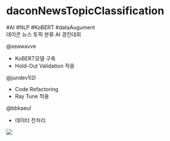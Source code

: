 # daconNewsTopicClassification  
#AI #NLP #KoBERT #dataAugument  
데이콘 뉴스 토픽 분류 AI 경진대회  
  
  @seawavve
  + KoBERT모델 구축
  + Hold-Out Validation 적용 
   
  @jundev1l2l
  + Code Refactoring
  + Ray Tune 적용  
  
  @bbkaeul
  + 데이터 전처리  
  

![](https://github.com/seawavve/daconNewsTopicClassification/blob/main/dataVisualization.png)  
